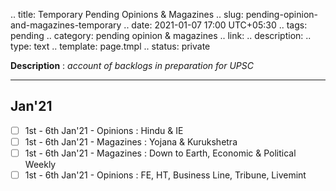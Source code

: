 .. title: Temporary Pending Opinions & Magazines
.. slug: pending-opinion-and-magazines-temporary
.. date: 2021-01-07 17:00 UTC+05:30
.. tags: pending
.. category: pending opinion & magazines
.. link: 
.. description: 
.. type: text
.. template: page.tmpl
.. status: private

**Description** : *account of backlogs in preparation for UPSC*

***
<!-- TEASER_END -->

## Jan'21
- [ ] 1st - 6th Jan'21 - Opinions : Hindu & IE
- [ ] 1st - 6th Jan'21 - Magazines : Yojana & Kurukshetra
- [ ] 1st - 6th Jan'21 - Magazines : Down to Earth, Economic & Political Weekly
- [ ] 1st - 6th Jan'21 - Opinions : FE, HT, Business Line, Tribune, Livemint